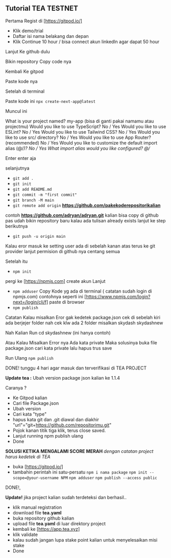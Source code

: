 
## Tutorial TEA TESTNET


Pertama Regist di [https://gitpod.io/]

 - Klik demo/trial
-  Daftar isi nama belakang dan depan 
 - Klik Continue 10 hour / bisa connect akun linkedln agar dapat 50 hour

Lanjut Ke github dulu

Bikin repository
Copy code nya 

Kembali Ke gitpod

Paste kode nya

Setelah di terminal

Paste kode ini `npx create-next-app@latest`
 
Muncul ini 

What is your project named? my-app (bisa di ganti pakai namamu atau projectmu) 
Would you like to use TypeScript? No / Yes
Would you like to use ESLint? No / Yes
Would you like to use Tailwind CSS? No / Yes
Would you like to use src/ directory? No / Yes
Would you like to use App Router? (recommended) No / Yes
Would you like to customize the default import alias (@/*)? No / Yes
What import alias would you like configured? @/*

Enter enter aja

selanjutnya

- `git add .`
- `git init`
- `git add README.md`
- `git commit -m "first commit"`
- `git branch -M main`
- `git remote add origin` **https://github.com/pakekoderepositorikalian**

contoh **https://github.com/adryan/adryan.git**
kalian bisa copy di github pas udah bikin repository baru kalau ada tulisan already exists lanjut ke step berikutnya

- `git push -u origin main`

Kalau eror masuk ke setting user ada di sebelah kanan atas terus ke git provider lanjut permision di github nya centang semua

Setelah itu 

- `npm init`

pergi ke [https://npmjs.com]
create akun
Lanjut 
- `npm adduser`
Copy Kode yg ada di terminal ( catatan sudah login di npmjs.com) contohnya seperti ini [https://www.npmjs.com/login?next=/login/cli/f] paste di browser 
- `npm publish`   


Catatan Kalau misalkan Eror gak kedetek package.json cek di sebelah kiri ada berjejer folder 
nah cek klw ada 2 folder misalkan
skydash
skydashnew

Nah Kalian Run cd skydashnew (ini hanya contoh) 



Atau Kalau Misalkan Error nya Ada kata private
Maka solusinya buka file package.json 
cari kata private lalu hapus trus save

Run Ulang `npm publish`

DONE! 
tunggu 4 hari agar masuk dan terverifikasi di TEA PROJECT

**Update tea :**
Ubah version package json kalian ke 1.1.4

Caranya ? 
- Ke Gitpod kalian
- Cari file Package.json
- Ubah version
- Cari kata "type"
- hapus kata git dan .git diawal dan diakhir "url"="git+https://github.com/repositorimu.git"
- Pojok kanan titik tiga klik, terus close saved.
- Lanjut running npm publish ulang
- Done

**SOLUSI KETIKA MENGALAMI SCORE MERAH**
*dengan catatan project harus kedetek di TEA*
- buka [https://gitpod.io/]
- tambahin perintah ini satu-persatu
`npm i nama package`
`npm init --scope=@your-username NPM`
`npm adduser`
`npm publish --access public`

DONE!,

**Update!**
jika project kalian sudah terdeteksi dan berhasil.. 
- klik manual registration
- download file **tea.yaml**
- buka repository github kalian
- upload file **tea.yaml** di luar direktory project
- kembali ke [https://app.tea.xyz]
- klik validate
- kalau sudah jangan lupa stake point kalian untuk menyelesaikan misi stake
- Done
